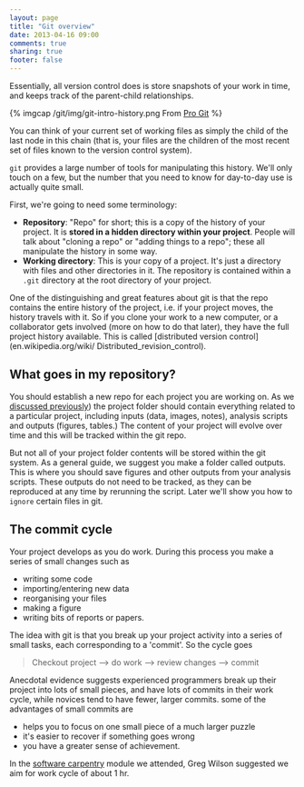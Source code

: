 ```yaml
---
layout: page
title: "Git overview"
date: 2013-04-16 09:00
comments: true
sharing: true
footer: false
---
```


Essentially, all version control does is store snapshots of your work
in time, and keeps track of the parent-child relationships.

{% imgcap /git/img/git-intro-history.png From [Pro Git](http://git-scm.com/book/en/Getting-Started-Git-Basics) %}

You can think of your current set of working files as simply the
child of the last node in this chain (that is, your files are the
children of the most recent set of files known to the version control
system).

`git` provides a large number of tools for manipulating this history.
We'll only touch on a few, but the number that you need to know for
day-to-day use is actually quite small.

First, we're going to need some terminology:

* **Repository**: "Repo" for short; this is a copy of the history of
  your project.  It is **stored in a hidden directory within your
    project**.  People will talk about "cloning a repo" or "adding things
  to a repo"; these all manipulate the history in some way.
* **Working directory**: This is your copy of a project.  It's just a
  directory with files and other directories in it.  The repository is
  contained within a `.git` directory at the root directory of your
  project.

One of the distinguishing and great features about git is that the 
repo contains the entire history of the project, i.e. if your project
moves, the history travels with it. So if you clone your work to a 
new computer, or a collaborator gets involved (more on
how to do that later), they have the full project history available. 
This is called [distributed version control](en.wikipedia.org/wiki/
Distributed_revision_control).

## What goes in my repository? 

You should establish a new repo for each project you are working on. As we 
[discussed previously](http://nicercode.github.io/blog/2013-04-05-projects/)) 
the project folder should contain everything related to a particular project, 
including inputs (data, images, notes), analysis scripts and outputs (figures, 
tables.) The content of your project will evolve over time and this will be tracked 
within the git repo. 

But not all of your project folder contents will be stored within the git 
system. As a general guide, we suggest you make a folder called outputs. This is 
where you should save figures and other outputs from your analysis scripts. These 
outputs do not need to be tracked, as they can be reproduced at any time by 
rerunning the script. Later we'll show you how to `ignore` certain files in git. 

## The commit cycle

Your project develops as you do work. During this process you make a series of 
small changes such as

- writing some code 
- importing/entering  new data
- reorganising your files
- making a figure
- writing bits of reports or papers.

The idea with git is that you break up your project activity into a series of small 
tasks, each corresponding to a 'commit'. So the cycle goes 

> Checkout project --> do work --> review changes --> commit

Anecdotal evidence suggests experienced programmers break up their project into 
lots of small pieces, and have lots of commits in their work cycle, while novices 
tend to have fewer, larger commits. some of the advantages of small commits are

- helps you to focus on one small piece of a much larger puzzle
- it's easier to recover if something goes wrong
- you have a greater sense of achievement. 

In the [software carpentry](http://software-carpentry.org/) module we attended, Greg 
Wilson suggested we aim for work cycle of about 1 hr.
 